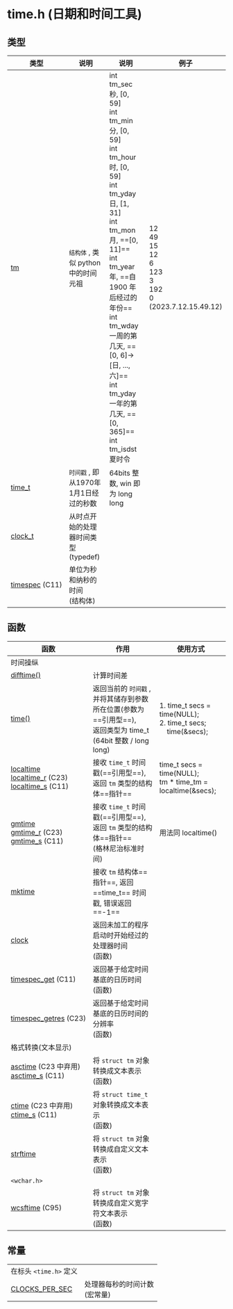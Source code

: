 # time.h (**日期和时间工具**)

## 类型

| 类型  | 说明  | 说明  | 例子  |
| --- | --- | --- | --- |
| [tm](https://zh.cppreference.com/w/c/chrono/tm "c/chrono/tm") | `结构体` , 类似 python 中的时间元祖 | int tm_sec 秒, \[0, 59\]<br>int tm_min 分, \[0, 59\]<br>int tm_hour 时, \[0, 59\]<br>int tm_yday 日, \[1, 31\]<br>int tm_mon 月, ==\[0, 11\]==<br>int tm_year 年, ==自1900 年后经过的年份==<br>int tm_wday 一周的第几天, ==\[0, 6\]->\[日, ..., 六\]==<br>int tm_yday 一年的第几天, ==\[0, 365\]==<br>int tm_isdst 夏时令 | 12<br>49<br>15<br>12<br>6<br>123<br>3<br>192<br>0<br>(2023.7.12.15.49.12) |
| [time_t](https://zh.cppreference.com/w/c/chrono/time_t "c/chrono/time t") | `时间戳` , 即从1970年1月1日经过的秒数 | 64bits 整数, win 即为 long long |     |
| [clock_t](https://zh.cppreference.com/w/c/chrono/clock_t "c/chrono/clock t") | 从时点开始的处理器时间类型<br>(typedef) |     |     |
| [timespec](https://zh.cppreference.com/w/c/chrono/timespec "c/chrono/timespec") (C11) | 单位为秒和纳秒的时间<br>(结构体) |     |     |

## 函数

| 函数  | 作用  | 使用方式 |
| --- | --- | --- |
| 时间操纵 |     |     |
| [difftime()](https://zh.cppreference.com/w/c/chrono/difftime "c/chrono/difftime") | 计算时间差 |     |
| [time()](https://zh.cppreference.com/w/c/chrono/time "c/chrono/time") | 返回当前的 `时间戳` , 并将其储存到参数所在位置(参数为==引用型==),<br>返回类型为 time_t (64bit 整数 / long long) | 1\. time_t secs = time(NULL);<br>2\. time_t secs;<br>    time(&secs); |
| [localtime](https://zh.cppreference.com/w/c/chrono/localtime "c/chrono/localtime")<br>[localtime_r](https://zh.cppreference.com/w/c/chrono/localtime "c/chrono/localtime") (C23)<br>[localtime_s](https://zh.cppreference.com/w/c/chrono/localtime "c/chrono/localtime") (C11) | 接收 `time_t` 时间戳(==引用型==), 返回 `tm` 类型的结构体==指针== | time_t secs = time(NULL);<br>tm * time_tm = localtime(&secs); |
| [gmtime](https://zh.cppreference.com/w/c/chrono/gmtime "c/chrono/gmtime")<br>[gmtime_r](https://zh.cppreference.com/w/c/chrono/gmtime "c/chrono/gmtime") (C23)<br>[gmtime_s](https://zh.cppreference.com/w/c/chrono/gmtime "c/chrono/gmtime") (C11) | 接收 `time_t` 时间戳(==引用型==), 返回 `tm` 类型的结构体==指针==<br>(格林尼治标准时间) | 用法同 localtime() |
| [mktime](https://zh.cppreference.com/w/c/chrono/mktime "c/chrono/mktime") | 接收 `tm` 结构体==指针==, 返回 ==time_t== 时间戳, 错误返回 ==-1== |     |
| [clock](https://zh.cppreference.com/w/c/chrono/clock "c/chrono/clock") | 返回未加工的程序启动时开始经过的处理器时间<br>(函数) |     |
| [timespec_get](https://zh.cppreference.com/w/c/chrono/timespec_get "c/chrono/timespec get") (C11) | 返回基于给定时间基底的日历时间<br>(函数) |     |
| [timespec_getres](https://zh.cppreference.com/w/c/chrono/timespec_getres "c/chrono/timespec getres") (C23) | 返回基于给定时间基底的日历时间的分辨率<br>(函数) |     |
| 格式转换(文本显示) |     |     |
| [asctime](https://zh.cppreference.com/w/c/chrono/asctime "c/chrono/asctime") (C23 中弃用)<br>[asctime_s](https://zh.cppreference.com/w/c/chrono/asctime "c/chrono/asctime") (C11) | 将 `struct tm` 对象转换成文本表示<br>(函数) |     |
| [ctime](https://zh.cppreference.com/w/c/chrono/ctime "c/chrono/ctime") (C23 中弃用)<br>[ctime_s](https://zh.cppreference.com/w/c/chrono/ctime "c/chrono/ctime") (C11) | 将 `struct time_t` 对象转换成文本表示<br>(函数) |     |
| [strftime](https://zh.cppreference.com/w/c/chrono/strftime "c/chrono/strftime") | 将 `struct tm` 对象转换成自定义文本表示<br>(函数) |     |
| `<wchar.h>` |     |     |
| [wcsftime](https://zh.cppreference.com/w/c/chrono/wcsftime "c/chrono/wcsftime") (C95) | 将 `struct tm` 对象转换成自定义宽字符文本表示<br>(函数) |     |

## 常量

|     |     |
| --- | --- |
| 在标头 `<time.h>` 定义 |     |
| [CLOCKS\_PER\_SEC](https://zh.cppreference.com/w/c/chrono/CLOCKS_PER_SEC "c/chrono/CLOCKS PER SEC") | 处理器每秒的时间计数<br>(宏常量) |
